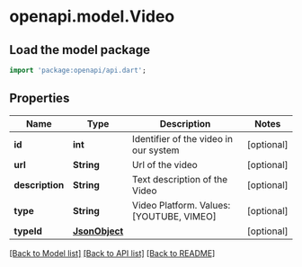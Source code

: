 # openapi.model.Video

## Load the model package
```dart
import 'package:openapi/api.dart';
```

## Properties
Name | Type | Description | Notes
------------ | ------------- | ------------- | -------------
**id** | **int** | Identifier of the video in our system | [optional] 
**url** | **String** | Url of the video | [optional] 
**description** | **String** | Text description of the Video | [optional] 
**type** | **String** | Video Platform. Values: [YOUTUBE, VIMEO] | [optional] 
**typeId** | [**JsonObject**](.md) |  | [optional] 

[[Back to Model list]](../README.md#documentation-for-models) [[Back to API list]](../README.md#documentation-for-api-endpoints) [[Back to README]](../README.md)


